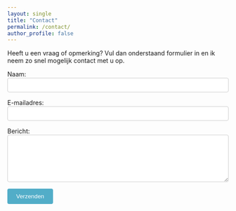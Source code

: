 ```yaml
---
layout: single
title: "Contact"
permalink: /contact/
author_profile: false
---
```


Heeft u een vraag of opmerking? Vul dan onderstaand formulier in en ik neem zo snel mogelijk contact met u op.

<form id="contact-form" action="https://formspree.io/f/mwpqzjab" method="POST">
  <div style="margin-bottom: 15px;">
    <label for="name">Naam:</label><br>
    <input type="text" id="name" name="name" required style="width: 100%; padding: 8px; border: 1px solid #ccc; border-radius: 4px;">
  </div>
  
  <div style="margin-bottom: 15px;">
    <label for="email">E-mailadres:</label><br>
    <input type="email" id="email" name="_replyto" required style="width: 100%; padding: 8px; border: 1px solid #ccc; border-radius: 4px;">
  </div>
  
  <div style="margin-bottom: 15px;">
    <label for="message">Bericht:</label><br>
    <textarea id="message" name="message" required rows="6" style="width: 100%; padding: 8px; border: 1px solid #ccc; border-radius: 4px;"></textarea>
  </div>
  
  <div>
    <button type="submit" style="padding: 10px 20px; border: none; background-color: #52adc8; color: white; cursor: pointer; border-radius: 4px;">Verzenden</button>
  </div>
</form>

<script>
  document.addEventListener("DOMContentLoaded", function() {
    var form = document.getElementById('contact-form');
    form.addEventListener("submit", function(e) {
      e.preventDefault(); // Voorkom de standaard formulier-verzending

      var data = new FormData(form);
      fetch(form.action, {
        method: form.method,
        body: data,
        headers: {
            'Accept': 'application/json'
        }
      }).then(response => {
        // Ongeacht het succes van de verzending, stuur de gebruiker door.
        // Formspree regelt de validatie en mailt eventuele fouten.
        window.location.href = "/bedankt/";
      }).catch(error => {
        // Zelfs bij een netwerkfout, stuur de gebruiker door.
        // De kans is klein, maar de gebruikerservaring is belangrijker.
        window.location.href = "/bedankt/";
      });
    });
  });
</script>

